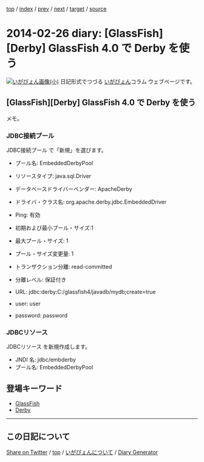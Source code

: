 [top](https://igapyon.github.io/diary/) 
 / [index](https://igapyon.github.io/diary/2014/index.html) 
 / [prev](https://igapyon.github.io/diary/2014/ig140225.html) 
 / [next](https://igapyon.github.io/diary/2014/ig140227.html) 
 / [target](https://igapyon.github.io/diary/2014/ig140226.html) 
 / [source](https://github.com/igapyon/diary/blob/gh-pages/2014/ig140226.html.src.md) 

2014-02-26 diary: [GlassFish][Derby] GlassFish 4.0 で Derby を使う
=====================================================================================================
[![いがぴょん画像(小)](https://igapyon.github.io/diary/images/iga200306s.jpg "いがぴょん")](https://igapyon.github.io/diary/memo/memoigapyon.html) 日記形式でつづる [いがぴょん](https://igapyon.github.io/diary/memo/memoigapyon.html)コラム ウェブページです。

## [GlassFish][Derby] GlassFish 4.0 で Derby を使う


メモ。


### JDBC接続プール

JDBC接続プール で「新規」を選びます。


* プール名: EmbeddedDerbyPool
* リソースタイプ: java.sql.Driver
* データベースドライバーベンダー: ApacheDerby
* ドライバ・クラス名: org.apache.derby.jdbc.EmbeddedDriver
* Ping: 有効



* 初期および最小プール・サイズ:1
* 最大プール・サイズ: 1
* プール・サイズ変更量: 1



* トランザクション分離: read-committed
* 分離レベル: 保証付き



* URL: jdbc:derby:C:/glassfish4/javadb/mydb;create=true
* user: user
* password: password



### JDBCリソース

JDBCリソース を新規作成します。


* JNDI 名: jdbc/embderby
* プール名: EmbeddedDerbyPool



## 登場キーワード

* [GlassFish](../keyword/glassfish.html)
* [Derby](../keyword/derby.html)

----------------------------------------------------------------------------------------------------

## この日記について

[Share on Twitter](https://twitter.com/intent/tweet?hashtags=igapyon%2Cdiary%2C%E3%81%84%E3%81%8C%E3%81%B4%E3%82%87%E3%82%93%2CGlassFish%2CDerby&text=%5BGlassFish%5D%5BDerby%5D+GlassFish+4.0+%E3%81%A7+Derby+%E3%82%92%E4%BD%BF%E3%81%86&url=https%3A%2F%2Figapyon.github.io%2Fdiary%2F2014%2Fig140226.html) / [top](../index.html/) / [いがぴょんについて](https://igapyon.github.io/diary/memo/memoigapyon.html) / [Diary Generator](https://github.com/igapyon/igapyonv3)
